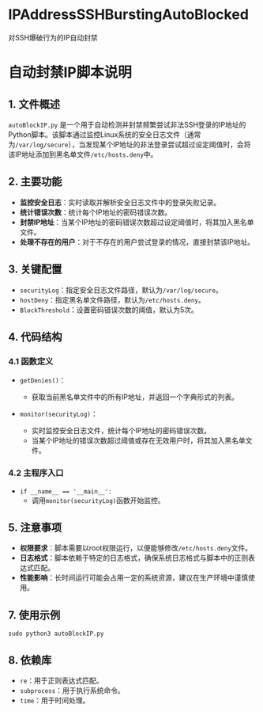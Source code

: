# IPAddressSSHBurstingAutoBlocked
对SSH爆破行为的IP自动封禁
# 自动封禁IP脚本说明

## 1. 文件概述
`autoBlockIP.py` 是一个用于自动检测并封禁频繁尝试非法SSH登录的IP地址的Python脚本。该脚本通过监控Linux系统的安全日志文件（通常为`/var/log/secure`），当发现某个IP地址的非法登录尝试超过设定阈值时，会将该IP地址添加到黑名单文件`/etc/hosts.deny`中。

## 2. 主要功能
- **监控安全日志**：实时读取并解析安全日志文件中的登录失败记录。
- **统计错误次数**：统计每个IP地址的密码错误次数。
- **封禁IP地址**：当某个IP地址的密码错误次数超过设定阈值时，将其加入黑名单文件。
- **处理不存在的用户**：对于不存在的用户尝试登录的情况，直接封禁该IP地址。

## 3. 关键配置
- `securityLog`：指定安全日志文件路径，默认为`/var/log/secure`。
- `hostDeny`：指定黑名单文件路径，默认为`/etc/hosts.deny`。
- `BlockThreshold`：设置密码错误次数的阈值，默认为5次。

## 4. 代码结构
### 4.1 函数定义
- `getDenies()`：
  - 获取当前黑名单文件中的所有IP地址，并返回一个字典形式的列表。
  
- `monitor(securityLog)`：
  - 实时监控安全日志文件，统计每个IP地址的密码错误次数。
  - 当某个IP地址的错误次数超过阈值或存在无效用户时，将其加入黑名单文件。

### 4.2 主程序入口
- `if __name__ == '__main__':`
  - 调用`monitor(securityLog)`函数开始监控。

## 5. 注意事项
- **权限要求**：脚本需要以root权限运行，以便能够修改`/etc/hosts.deny`文件。
- **日志格式**：脚本依赖于特定的日志格式，确保系统日志格式与脚本中的正则表达式匹配。
- **性能影响**：长时间运行可能会占用一定的系统资源，建议在生产环境中谨慎使用。



## 7. 使用示例
~~~
sudo python3 autoBlockIP.py
~~~
## 8. 依赖库
- `re`：用于正则表达式匹配。
- `subprocess`：用于执行系统命令。
- `time`：用于时间处理。

